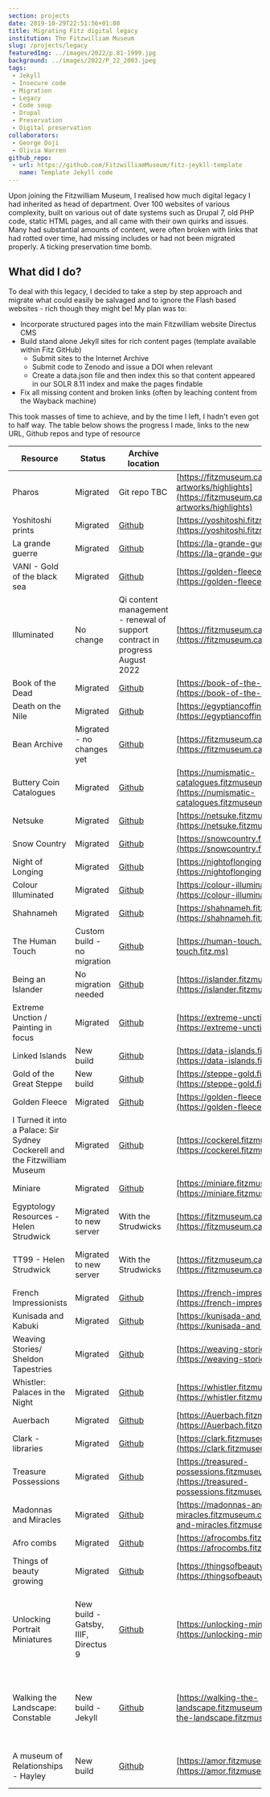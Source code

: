 ```yaml
---
section: projects
date: 2019-10-29T22:51:56+01:00
title: Migrating Fitz digital legacy
institution: The Fitzwilliam Museum
slug: /projects/legacy
featuredImg: ../images/2022/p.81-1999.jpg
background: ../images/2022/P_22_2003.jpeg
tags:
 - Jekyll
 - Insecure code
 - Migration 
 - Legacy 
 - Code soup
 - Drupal 
 - Preservation
 - Digital preservation
collaborators:
 - George Doji
 - Olivia Warren
github_repo: 
 - url: https://github.com/FitzwilliamMuseum/fitz-jeykll-template
   name: Template Jekyll code
---
```

Upon joining the Fitzwilliam Museum, I realised how much digital legacy I had inherited as head of department. 
Over 100 websites of various complexity, built on various out of date systems such as Drupal 7, old PHP code, static 
HTML pages, and all came with their own quirks and issues. Many had substantial amounts of content, were often broken with links 
that had rotted over time, had missing includes or had not been migrated properly. A ticking preservation time bomb.

## What did I do? 

To deal with this legacy, I decided to take a step by step approach and migrate what could easily be salvaged and
to ignore the Flash based websites - rich though they might be! My plan was to:

* Incorporate structured pages into the main Fitzwilliam website Directus CMS
* Build stand alone Jekyll sites for rich content pages (template available within Fitz GitHub)
  * Submit sites to the Internet Archive
  * Submit code to Zenodo and issue a DOI when relevant
  * Create a data.json file and then index this so that content appeared in our SOLR 8.11 index and make the pages findable
* Fix all missing content and broken links (often by leaching content from the Wayback machine)

This took masses of time to achieve, and by the time I left, I hadn't even got to half way. The table
below shows the progress I made, links to the new URL, Github repos and type of resource

|Resource| Status | Archive location | New URL | Site type                                                                | Redirects in place                                                     | Type                |
|--------|--------|------------------|---------|--------------------------------------------------------------------------|------------------------------------------------------------------------|---------------------|
|Pharos | Migrated | Git repo TBC | [https://fitzmuseum.cam.ac.uk/objects-and-artworks/highlights](https://fitzmuseum.cam.ac.uk/objects-and-artworks/highlights) | CMS incorporated                                                         | Yes - 301 redirect                                                     | object focused      |
|Yoshitoshi prints| Migrated |[Github](https://github.com/FitzwilliamMuseum/yoshitoshi) | [https://yoshitoshi.fitzmuseum.cam.ac.uk](https://yoshitoshi.fitzmuseum.cam.ac.uk) | Jekyll                                                                   | Yes - 301 redirect                                                     | exhibition          |
| La grande guerre | Migrated |  [Github](https://fitzwilliammuseum.github.io/la-grande-guerre) | [https://la-grande-guerre.fitzmuseum.cam.ac.uk](https://la-grande-guerre.fitzmuseum.cam.ac.uk) | Jekyll                                                                   | Yes - 301 redirect                                                     | exhibition          |
| VANI - Gold of the black sea | Migrated |[Github](https://fitzwilliammuseum.github.io/golden-fleece) | [https://golden-fleece.fitzmuseum.cam.ac.uk](https://golden-fleece.fitzmuseum.cam.ac.uk)| Jekyll                                                                   | Yes - 301 redirect                                                     | exhibition          |
| Illuminated | No change | Qi content management - renewal of support contract in progress August 2022 | [https://fitzmuseum.cam.ac.uk/illuminated](https://fitzmuseum.cam.ac.uk/illuminated) | Qi                                                                       | Yes - proxy                                                            | exhibition/research |
| Book of the Dead | Migrated | [Github](https://github.com/FitzwilliamMuseum/book-of-the-dead) | [https://book-of-the-dead.fitzmuseum.cam.ac.uk](https://book-of-the-dead.fitzmuseum.cam.ac.uk) | Jekyll                                                                   | Yes - 301 redirect                                                     | exhibition          |
| Death on the Nile | Migrated | [Github](https://github.com/FitzwilliamMuseum/egyptiancoffins) | [https://egyptiancoffins.org/death-on-the-nile](https://egyptiancoffins.org/death-on-the-nile) | Jekyll                                                                   | Yes - 301 redirect                                                     | exhibition          |
| Bean Archive | Migrated - no changes yet | [Github](https://github.com/FitzwilliamMuseum/beanarchive) | [https://fitzmuseum.cam.ac.uk/beanarchive](https://fitzmuseum.cam.ac.uk/beanarchive) | HTML SOUP                                                                | Yes - 301 redirect                                                     | research            |
| Buttery Coin Catalogues | Migrated |[Github](https://github.com/FitzwilliamMuseum/numismatic-catalogues)| [https://numismatic-catalogues.fitzmuseum.cam.ac.uk](https://numismatic-catalogues.fitzmuseum.cam.ac.uk) | Jekyll                                                                   | Yes - 301 redirect                                                     | research            |
| Netsuke | Migrated | [Github](https://github.com/FitzwilliamMuseum/netsuke) | [https://netsuke.fitzmuseum.cam.ac.uk](https://netsuke.fitzmuseum.cam.ac.uk) | Jekyll                                                                   | Yes - 301 redirect                                                     | exhibition          |
| Snow Country | Migrated | [Github](https://github.com/FitzwilliamMuseum/snowcountry) | [https://snowcountry.fitzmuseum.cam.ac.uk](https://snowcountry.fitzmuseum.cam.ac.uk) | Jekyll                                                                   | Yes - 301 redirect                                                     | exhibition          |
| Night of Longing | Migrated | [Github](https://github.com/FitzwilliamMuseum/night-of-longing) | [https://nightoflonging.fitzmuseum.cam.ac.uk](https://nightoflonging.fitzmuseum.cam.ac.uk) | Jekyll                                                                   | Yes - 301 redirect                                                     | exhibition          |
| Colour Illuminated | Migrated | [Github](https://github.com/FitzwilliamMuseum/colour-illuminated) | [https://colour-illuminated.fitzmuseum.cam.ac.uk/](https://colour-illuminated.fitzmuseum.cam.ac.uk/) | Jekyll                                                                   | Yes - 301 redirect                                                     | exhibition          |
| Shahnameh| Migrated | [Github](https://github.com/FitzwilliamMuseum/shahnameh) | [https://shahnameh.fitzmuseum.cam.ac.uk/](https://shahnameh.fitzmuseum.cam.ac.uk/) | Jekyll                                                                   | Yes - 301 redirect                                                     | exhibition          |
| The Human Touch | Custom build - no migration | [Github](https://github.com/FitzwilliamMuseum/the-human-touch) | [https://human-touch.fitz.ms](https://human-touch.fitz.ms) | Gatsby                                                                   | -                                                                      | exhibition          |
| Being an Islander | No migration needed | [Github](https://github.com/FitzwilliamMuseum/islander) | [https://islander.fitzmuseum.cam.ac.uk](https://islander.fitzmuseum.cam.ac.uk) | Jekyll                                                                   | -                                                                      | exhibition/research |
| Extreme Unction / Painting in focus | Migrated |[Github](https://github.com/FitzwilliamMuseum/extreme-unction) | [https://extreme-unction.fitzmuseum.cam.ac.uk](https://extreme-unction.fitzmuseum.cam.ac.uk)| Jekyll                                                                   | Yes - 301 redirect                                                     | exhibition          |
| Linked Islands | New build | [Github](https://github.com/FitzwilliamMuseum/ahrc-linking-islands) | [https://data-islands.fitzmuseum.cam.ac.uk/](https://data-islands.fitzmuseum.cam.ac.uk/) | Jekyll                                                                   | -                                                                      | research            |
| Gold of the Great Steppe | New build | [Github](https://github.com/FitzwilliamMuseum/steppe-gold) | [https://steppe-gold.fitzmuseum.cam.ac.uk/](https://steppe-gold.fitzmuseum.cam.ac.uk/) | Jekyll                                                                   | NA                                                                     | exhibition/research |
| Golden Fleece | Migrated | [Github](https://github.com/FitzwilliamMuseum/golden-fleece) | [https://golden-fleece.fitzmuseum.cam.ac.uk](https://golden-fleece.fitzmuseum.cam.ac.uk) | Jekyll                                                                   | Yes - 301 redirect                                                     | exhibition          |
|I Turned it into a Palace: Sir Sydney Cockerell and the Fitzwilliam Museum| Migrated | [Github](https://github.com/FitzwilliamMuseum/cockerell)| [https://cockerel.fitzmuseum.cam.ac.uk](https://cockerel.fitzmuseum.cam.ac.uk) | Jekyll                                                                   | Yes - 301 redirect                                                     | exhibition          |
| Miniare | Migrated |  [Github](https://github.com/FitzwilliamMuseum/miniare) | [https://miniare.fitzmuseum.cam.ac.uk](https://miniare.fitzmuseum.cam.ac.uk) | Jekyll                                                                   | Yes - 301 redirect                                                     | research            |
| Egyptology Resources - Helen Strudwick | Migrated to new server | With the Strudwicks | [https://fitzmuseum.cam.ac.uk/er/](https://fitzmuseum.cam.ac.uk/er/) | HTML Soup                                                                | Proxy forward to server [https://egypt.fitz.ms](https://egypt.fitz.ms) | personal            |
| TT99 - Helen Strudwick | Migrated to new server | With the Strudwicks | [https://fitzmuseum.cam.ac.uk/tt99/](https://fitzmuseum.cam.ac.uk/tt99/) | HTML Soup                                                                | Proxy forward to server [https://tt99.fitz.ms](https://tt99.fitz.ms)   | personal            |
| French Impressionists | Migrated | [Github](https://github.com/fitzwilliammuseum/french-impressionists) | [https://french-impressionists.fitzmuseum.cam.ac.uk](https://french-impressionists.fitzmuseum.cam.ac.uk)| Jekyll                                                                   | Yes - 301 redirect                                                     | Gallery/ research   |
| Kunisada and Kabuki | Migrated | [Github](https://github.com/fitzwilliammuseum/kunisada-and-kabuki) | [https://kunisada-and-kabuki.fitzmuseum.cam.ac.uk](https://kunisada-and-kabuki.fitzmuseum.cam.ac.uk)| Jekyll                                                                   | Yes - 301 redirect                                                     | Gallery/ research   |
| Weaving Stories/ Sheldon Tapestries | Migrated | [Github](https://github.com/fitzwilliammuseum/weaving-stories) | [https://weaving-stories.fitzmuseum.cam.ac.uk](https://weaving-stories.fitzmuseum.cam.ac.uk)| Jekyll                                                                   | Yes - 301 redirect                                                     | Gallery/ research   |
| Whistler: Palaces in the Night | Migrated | [Github](https://github.com/fitzwilliammuseum/whistler) | [https://whistler.fitzmuseum.cam.ac.uk](https://whistler.fitzmuseum.cam.ac.uk)| Jekyll                                                                   | Yes - 301 redirect                                                     | Gallery/ research   |
| Auerbach | Migrated | [Github](https://github.com/fitzwilliammuseum/Auerbach) | [https://Auerbach.fitzmuseum.cam.ac.uk](https://Auerbach.fitzmuseum.cam.ac.uk)| Jekyll                                                                   | Yes - 301 redirect                                                     | Exhibition          |
| Clark - libraries | Migrated | [Github](https://github.com/fitzwilliammuseum/clark) | [https://clark.fitzmuseum.cam.ac.uk](https://clark.fitzmuseum.cam.ac.uk)| Jekyll                                                                   | Yes - 301 redirect                                                     | Research            |
| Treasure Possessions | Migrated | [Github](https://github.com/fitzwilliammuseum/treasured-possessions) | [https://treasured-possessions.fitzmuseum.cam.ac.uk](https://treasured-possessions.fitzmuseum.cam.ac.uk)| Jekyll                                                                   | Yes - 301 redirect                                                     | Research            |
| Madonnas and Miracles | Migrated | [Github](https://github.com/fitzwilliammuseum/madonnas-and-miracles) | [https://madonnas-and-miracles.fitzmuseum.cam.ac.uk](https://madonnas-and-miracles.fitzmuseum.cam.ac.uk)| Jekyll                                                                   | Yes - 301 redirect                                                     | Research            |
| Afro combs | Migrated | [Github](https://github.com/fitzwilliammuseum/afrocombs) | [https://afrocombs.fitzmuseum.cam.ac.uk](https://afrocombs.fitzmuseum.cam.ac.uk)| Jekyll                                                                   | Yes - 301 redirect                                                     | Research            |
| Things of beauty growing  | Migrated | [Github](https://github.com/fitzwilliammuseum/thingsofbeautygrowing) | [https://thingsofbeautygrowing.fitzmuseum.cam.ac.uk](https://thingsofbeautygrowing.fitzmuseum.cam.ac.uk)| Jekyll                                                                   | Yes - 301 redirect                                                     | Exhibition          |
| Unlocking Portrait Miniatures | New build - Gatsby, IIIF, Directus 9 | [Github](https://github.com/FitzwilliamMuseum/fitz-unlocking-miniatures) | [https://unlocking-miniatures.fitzmuseum.cam.ac.uk](https://unlocking-miniatures.fitzmuseum.cam.ac.uk) | Managed by Olamalu, internal contact Christine Kimbriel Research Project | - | Research            |
| Walking the Landscape: Constable | New build - Jekyll | [Github](https://github.com/FitzwilliamMuseum/walking-the-landscape-fitz-cdh)| [https://walking-the-landscape.fitzmuseum.cam.ac.uk/](https://walking-the-landscape.fitzmuseum.cam.ac.uk/) | Jekyll Managed by Cambridge Digital Humanities and Elenor Ling           | - |  Research Project   |
| A museum of Relationships - Hayley | New build | [Github](https://github.com/FitzwilliamMuseum/amor-fitz-frontend) | [https://amor.fitzmuseum.cam.ac.uk/](https://amor.fitzmuseum.cam.ac.uk/) | Laravel 9, SOLR 8.11, Webpack, Tachyons| -                                                                      | Research project    |